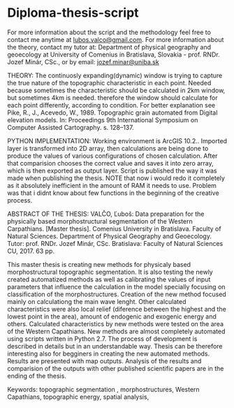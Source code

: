 # Diploma-thesis-script
For more information about the script and the methodology feel free to contact me anytime at lubos.valco@gmail.com. For more information about the theory, contact my tutor at: Department of physical geography and geoecology at University of Comenius in Bratislava, Slovakia - prof. RNDr. Jozef Minár, CSc., or by email: jozef.minar@uniba.sk

THEORY:
The continuosly expanding(dynamic) window is trying to capture the true nature of the topographic characteristic in each point. Needed because sometimes the characteristic should be calculated in 2km window, but sometimes 4km is needed. therefore the window should calculate for each point differently, according to condition.
For better explanation see Pike, R., J., Acevedo, W., 1989. Topographic grain automated from Digital elevation models. In: Proceedings 9th International Symposium on Computer Assisted Cartography. s. 128–137.

PYTHON IMPLEMENTATION:
Working environment is ArcGIS 10.2.. Imported layer is transformed into 2D array, then calculations are being done to produce the values of various configurations of chosen calculation. After that comparision chooses the correct value and saves it into zero array, which is then exported as output layer.
Script is published the way it was made when publishing the thesis. NOTE that now i would redo it completely as it absolutely inefficient in the amount of RAM it needs to use. Problem was that i didnt know about few functions in the beginning of the creative process.

ABSTRACT OF THE THESIS:
VALČO, Ľuboš: Data preparation for the physically based morphostructural segmentation of the Western Carpathians. [Master thesis]. Comenius University in Bratislava. Faculty of Natural Sciences. Department of Physical Geography and Geoecology. Tutor: prof. RNDr. Jozef Minár, CSc. Bratislava: Faculty of Natural Sciences CU, 2017. 63 pp.

This master thesis is creating new methods for physicaly based morphostructural topographic segmentation. It is also testing the newly created automatized methods as well as calibrating the values of input parameters that influence the calculation in the model specially focusing on classification of the morphostructures. Creation of the new method focused mainly on calculationg the main wave lenght. Other calculated characteristics were also local relief (diference between the highest and the lowest point in the area), amount of endogenic and exogenic energy and others. Calculated characteristics by new methods were tested on the area of the Western Capathians. New methods are almost completely automated using scripts written in Python 2.7. The process of development is described in details but in an understandable way. Thesis can be therefore interesting also for begginers in creating the new automated methods. Results are presented with map outputs. Analysis of the results and comparision of the outputs with other published scientific papers are in the ending of the thesis.

Keywords: topographic segmentation , morphostructures, Western Capathians, topographic energy, spatial analysis,

